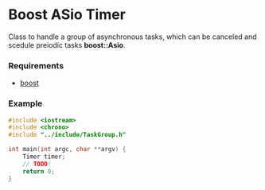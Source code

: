 # Boost ASio Timer
Class to handle a group of asynchronous tasks, which can be canceled and scedule preiodic tasks **boost::Asio**.

### Requirements

* [boost](https://https://www.boost.org/) 

### Example

```c++
#include <iostream>
#include <chrono>
#include "../include/TaskGroup.h"

int main(int argc, char **argv) {
    Timer timer;
    // TODO:
    return 0;
}


```



